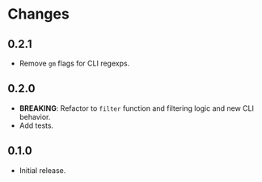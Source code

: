 Changes
=======

## 0.2.1

* Remove `gm` flags for CLI regexps.

## 0.2.0

* **BREAKING**: Refactor to `filter` function and filtering logic and new CLI behavior.
* Add tests.

## 0.1.0

* Initial release.

